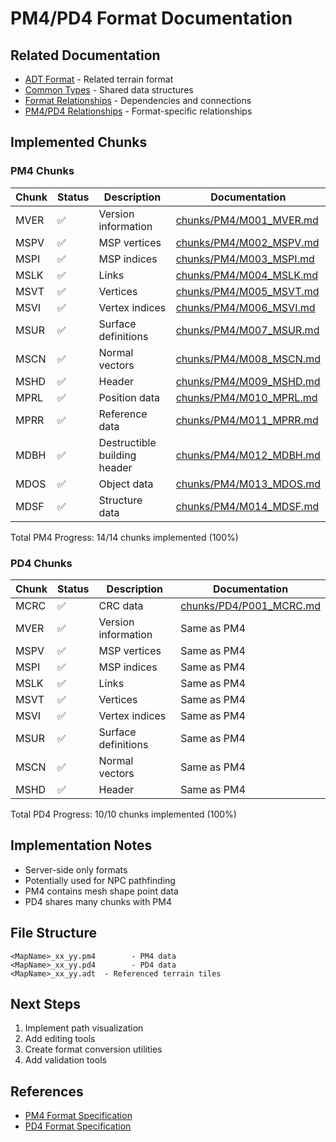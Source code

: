 # PM4/PD4 Format Documentation

## Related Documentation
- [ADT Format](ADT_index.md) - Related terrain format
- [Common Types](common/types.md) - Shared data structures
- [Format Relationships](relationships.md) - Dependencies and connections
- [PM4/PD4 Relationships](PM4_PD4_relationships.md) - Format-specific relationships

## Implemented Chunks

### PM4 Chunks
| Chunk | Status | Description | Documentation |
|-------|--------|-------------|---------------|
| MVER | ✅ | Version information | [chunks/PM4/M001_MVER.md](chunks/PM4/M001_MVER.md) |
| MSPV | ✅ | MSP vertices | [chunks/PM4/M002_MSPV.md](chunks/PM4/M002_MSPV.md) |
| MSPI | ✅ | MSP indices | [chunks/PM4/M003_MSPI.md](chunks/PM4/M003_MSPI.md) |
| MSLK | ✅ | Links | [chunks/PM4/M004_MSLK.md](chunks/PM4/M004_MSLK.md) |
| MSVT | ✅ | Vertices | [chunks/PM4/M005_MSVT.md](chunks/PM4/M005_MSVT.md) |
| MSVI | ✅ | Vertex indices | [chunks/PM4/M006_MSVI.md](chunks/PM4/M006_MSVI.md) |
| MSUR | ✅ | Surface definitions | [chunks/PM4/M007_MSUR.md](chunks/PM4/M007_MSUR.md) |
| MSCN | ✅ | Normal vectors | [chunks/PM4/M008_MSCN.md](chunks/PM4/M008_MSCN.md) |
| MSHD | ✅ | Header | [chunks/PM4/M009_MSHD.md](chunks/PM4/M009_MSHD.md) |
| MPRL | ✅ | Position data | [chunks/PM4/M010_MPRL.md](chunks/PM4/M010_MPRL.md) |
| MPRR | ✅ | Reference data | [chunks/PM4/M011_MPRR.md](chunks/PM4/M011_MPRR.md) |
| MDBH | ✅ | Destructible building header | [chunks/PM4/M012_MDBH.md](chunks/PM4/M012_MDBH.md) |
| MDOS | ✅ | Object data | [chunks/PM4/M013_MDOS.md](chunks/PM4/M013_MDOS.md) |
| MDSF | ✅ | Structure data | [chunks/PM4/M014_MDSF.md](chunks/PM4/M014_MDSF.md) |

Total PM4 Progress: 14/14 chunks implemented (100%)

### PD4 Chunks
| Chunk | Status | Description | Documentation |
|-------|--------|-------------|---------------|
| MCRC | ✅ | CRC data | [chunks/PD4/P001_MCRC.md](chunks/PD4/P001_MCRC.md) |
| MVER | ✅ | Version information | Same as PM4 |
| MSPV | ✅ | MSP vertices | Same as PM4 |
| MSPI | ✅ | MSP indices | Same as PM4 |
| MSLK | ✅ | Links | Same as PM4 |
| MSVT | ✅ | Vertices | Same as PM4 |
| MSVI | ✅ | Vertex indices | Same as PM4 |
| MSUR | ✅ | Surface definitions | Same as PM4 |
| MSCN | ✅ | Normal vectors | Same as PM4 |
| MSHD | ✅ | Header | Same as PM4 |

Total PD4 Progress: 10/10 chunks implemented (100%)

## Implementation Notes
- Server-side only formats
- Potentially used for NPC pathfinding
- PM4 contains mesh shape point data
- PD4 shares many chunks with PM4

## File Structure
```
<MapName>_xx_yy.pm4        - PM4 data
<MapName>_xx_yy.pd4        - PD4 data
<MapName>_xx_yy.adt  - Referenced terrain tiles
```

## Next Steps
1. Implement path visualization
2. Add editing tools
3. Create format conversion utilities
4. Add validation tools

## References
- [PM4 Format Specification](docs/wowdev.wiki/PM4.md)
- [PD4 Format Specification](docs/wowdev.wiki/PD4.md)